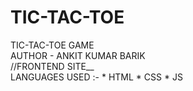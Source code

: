 # TIC-TAC-TOE
TIC-TAC-TOE GAME
<br>
AUTHOR - ANKIT KUMAR BARIK
<br>
//FRONTEND SITE__
<br>
LANGUAGES USED :- * HTML * CSS * JS
